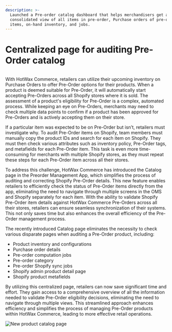 ```yaml
---
description: >-
  Launched a Pre-order catalog dashboard that helps merchandisers get a
  consolidated view of all items in pre-order, Purchase orders of pre-order
  items, on-hand inventory, and jobs.
---
```


# Centralized page for auditing Pre-Order catalog

<figure><img src="https://www.hotwax.co/hubfs/Product%20Updates%20and%20Release%20Notes/2023/July%202023/Feature%20Image/PU%203%20-Centralized%20page%20for%20auditing%20Pre-Order%20catalog.png" alt=""><figcaption></figcaption></figure>

&#x20;

With HotWax Commerce, retailers can utilize their upcoming inventory on Purchase Orders to offer Pre-Order options for their products. When a product is deemed suitable for Pre-Order, it will automatically start accepting Pre-Orders across all Shopify stores where it is sold. The assessment of a product's eligibility for Pre-Order is a complex, automated process. While keeping an eye on Pre-Orders, merchants may need to check multiple data points to confirm if a product has been approved for Pre-Orders and is actively accepting them on their store.

If a particular item was expected to be on Pre-Order but isn’t, retailers must investigate why. To audit Pre-Order items on Shopify, team members must manually copy the product IDs and search for each item on Shopify. They must then check various attributes such as inventory policy, Pre-Order tags, and metafields for each Pre-Order item. This task is even more time-consuming for merchants with multiple Shopify stores, as they must repeat these steps for each Pre-Order item across all their stores.

To address this challenge, HotWax Commerce has introduced the Catalog page in the Preorder Management App, which simplifies the process of auditing and correcting Shopify Pre-Order details. This new feature enables retailers to efficiently check the status of Pre-Order items directly from the app, eliminating the need to navigate through multiple screens in the OMS and Shopify separately for each item. With the ability to validate Shopify Pre-Order item details against HotWax Commerce Pre-Orders across all their stores, retailers can ensure seamless synchronization of their systems. This not only saves time but also enhances the overall efficiency of the Pre-Order management process.

The recently introduced Catalog page eliminates the necessity to check various disparate pages when auditing a Pre-Order product, including:

* Product inventory and configurations
* Purchase order details
* Pre-order computation jobs
* Pre-order category
* Pre-order Shopify sync jobs
* Shopify admin product detail page
* Shopify product metafields

By utilizing this centralized page, retailers can now save significant time and effort. They gain access to a comprehensive overview of all the information needed to validate Pre-Order eligibility decisions, eliminating the need to navigate through multiple views. This streamlined approach enhances efficiency and simplifies the process of managing Pre-Order products within HotWax Commerce, leading to more effective retail operations.

![New product catalog page](https://www.hotwax.co/hs-fs/hubfs/new%20product%20catalog%20page.png?width=4113\&height=3559\&name=new%20product%20catalog%20page.png)
